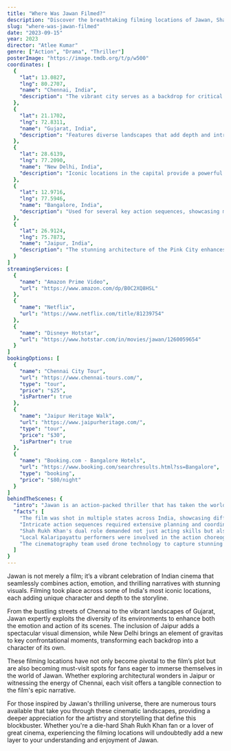 ```yaml
---
title: "Where Was Jawan Filmed?"
description: "Discover the breathtaking filming locations of Jawan, Shah Rukh Khan's latest blockbuster that combines action, drama, and unforgettable landscapes."
slug: "where-was-jawan-filmed"
date: "2023-09-15"
year: 2023
director: "Atlee Kumar"
genre: ["Action", "Drama", "Thriller"]
posterImage: "https://image.tmdb.org/t/p/w500"
coordinates: [
  { 
    "lat": 13.0827, 
    "lng": 80.2707, 
    "name": "Chennai, India", 
    "description": "The vibrant city serves as a backdrop for critical scenes and showcases its rich culture."
  },
  { 
    "lat": 21.1702, 
    "lng": 72.8311, 
    "name": "Gujarat, India", 
    "description": "Features diverse landscapes that add depth and intrigue to the film's narrative."
  },
  { 
    "lat": 28.6139, 
    "lng": 77.2090, 
    "name": "New Delhi, India", 
    "description": "Iconic locations in the capital provide a powerful backdrop for intense confrontations."
  },
  { 
    "lat": 12.9716, 
    "lng": 77.5946, 
    "name": "Bangalore, India", 
    "description": "Used for several key action sequences, showcasing modern urban landscapes."
  },
  { 
    "lat": 26.9124, 
    "lng": 75.7873, 
    "name": "Jaipur, India", 
    "description": "The stunning architecture of the Pink City enhances the film's visual richness."
  }
]
streamingServices: [
  {
    "name": "Amazon Prime Video",
    "url": "https://www.amazon.com/dp/B0C2XQ8HSL"
  },
  {
    "name": "Netflix",
    "url": "https://www.netflix.com/title/81239754"
  },
  {
    "name": "Disney+ Hotstar",
    "url": "https://www.hotstar.com/in/movies/jawan/1260059654"
  }
]
bookingOptions: [
  {
    "name": "Chennai City Tour",
    "url": "https://www.chennai-tours.com/",
    "type": "tour",
    "price": "$25",
    "isPartner": true
  },
  {
    "name": "Jaipur Heritage Walk",
    "url": "https://www.jaipurheritage.com/",
    "type": "tour",
    "price": "$30",
    "isPartner": true
  },
  {
    "name": "Booking.com - Bangalore Hotels",
    "url": "https://www.booking.com/searchresults.html?ss=Bangalore",
    "type": "booking",
    "price": "$80/night"
  }
]
behindTheScenes: {
  "intro": "Jawan is an action-packed thriller that has taken the world by storm, featuring an impressive performance by Shah Rukh Khan. The film showcases spectacular locales, each selected to enhance the cinematic experience while telling a compelling story. From urban jungles to serene landscapes, Jawan makes the most out of India's diverse scenery.",
  "facts": [
    "The film was shot in multiple states across India, showcasing different cultural backdrops.",
    "Intricate action sequences required extensive planning and coordination to ensure realism and safety.",
    "Shah Rukh Khan's dual role demanded not just acting skills but also rigorous physical training.",
    "Local Kalaripayattu performers were involved in the action choreography, bringing authenticity to the fight scenes.",
    "The cinematography team used drone technology to capture stunning aerial views of the locations."
  ]
}
---
```


<JawanGuide />

Jawan is not merely a film; it’s a vibrant celebration of Indian cinema that seamlessly combines action, emotion, and thrilling narratives with stunning visuals. Filming took place across some of India's most iconic locations, each adding unique character and depth to the storyline.

From the bustling streets of Chennai to the vibrant landscapes of Gujarat, Jawan expertly exploits the diversity of its environments to enhance both the emotion and action of its scenes. The inclusion of Jaipur adds a spectacular visual dimension, while New Delhi brings an element of gravitas to key confrontational moments, transforming each backdrop into a character of its own.

These filming locations have not only become pivotal to the film’s plot but are also becoming must-visit spots for fans eager to immerse themselves in the world of Jawan. Whether exploring architectural wonders in Jaipur or witnessing the energy of Chennai, each visit offers a tangible connection to the film's epic narrative.

For those inspired by Jawan's thrilling universe, there are numerous tours available that take you through these cinematic landscapes, providing a deeper appreciation for the artistry and storytelling that define this blockbuster. Whether you're a die-hard Shah Rukh Khan fan or a lover of great cinema, experiencing the filming locations will undoubtedly add a new layer to your understanding and enjoyment of Jawan.